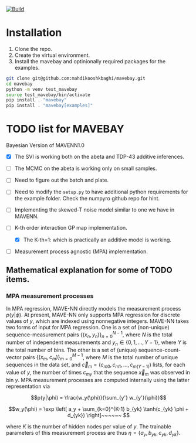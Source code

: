 [![Build](https://github.com/mahdikooshkbaghi/mavebay/actions/workflows/main.yaml/badge.svg)](https://github.com/mahdikooshkbaghi/mavebay/actions/workflows/main.yaml)

# Installation

1. Clone the repo.
2. Create the virtual environment.
3. Install the mavebay and optinionally required packages for the examples.

```bash
git clone git@github.com:mahdikooshkbaghi/mavebay.git
cd mavebay
python -m venv test_mavebay
source test_mavebay/bin/activate
pip install . "mavebay"
pip install . "mavebay[examples]"
```


# TODO list for MAVEBAY
Bayesian Version of MAVENN1.0

- [x] The SVI is working both on the abeta and TDP-43 additive inferences.
- [ ] The MCMC on the abeta is working only on small samples.
- [ ] Need to figure out the batch and plate. 
- [ ] Need to modify the `setup.py` to have additional python requirements for the example folder. Check the numpyro github repo for hint.
- [ ] Implementing the skewed-T noise model similar to one we have in MAVENN.
- [ ] K-th order interaction GP map implementation.
    - [x] The K-th=1: which is practically an additive model is working.
- [ ] Measurement process agnostic (MPA) implementation.


## Mathematical explanation for some of TODO items.

### MPA measurement processes

In MPA regression, MAVE-NN directly models the measurement process $p(y|\phi)$. At present, MAVE-NN only supports MPA regression for discrete values of $y$, which are indexed using nonnegative integers. MAVE-NN takes two forms of input for MPA regression. One is a set of (non-unique) sequence-measurement pairs $\{(x_n, y_n)\}_{n=0}^{N-1}$, where $N$ is the total number of independent measurements and $y_n \in  \{0,1,\ldots,Y-1\}$, where $Y$ is the total number of bins. The other is a set of (unique) sequence-count-vector pairs $\{(x_m, c_m)\}_{m=0}^{M-1}$, where $M$ is the total number of unique sequences in the data set, and $\vec{c}_m = (c_{m0}, c_{m1}, \ldots, c_{m(Y-1)})$ lists, for each value of $y$, the number of times $c_{my}$ that the sequence $\vec{x}_m$ was observed in bin $y$. MPA measurement processes are computed internally using the latter representation via

$$p(y|\phi) = \frac{w_y(\phi)}{\sum_{y'} w_{y'}(\phi)}$$

$$w_y(\phi) = \exp \left[ a_y + \sum_{k=0}^{K-1} b_{yk} \tanh(c_{yk} \phi + d_{yk}) \right]~~~~~~
$$

where $K$ is the number of hidden nodes per value of $y$. The trainable parameters of this measurement process are thus $\eta = \{a_y, b_{yk}, c_{yk}, d_{yk}\}$. 
